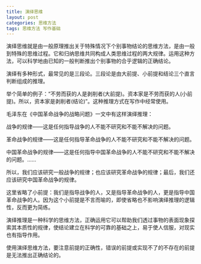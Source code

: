 ```yaml
---
title: 演绎思维
layout: post
categories: 思维方法
tags: 思维方法 写作基础
---
```


演绎思维就是由一般原理推出关于特殊情况下个别事物结论的思维方法，是由一般到特殊的思维过程。它和归纳思维共同构成人类思维过程的两大规律。运用这种方法，可以科学地由已知的一般判断推出个别事物的合乎逻辑的正确结论。

演绎有多种形式，最常见的是三段论。三段论是由大前提、小前提和结论三个直言判断组成的推理。

举个简单的例子：“不劳而获的人是剥削者(大前提)。资本家是不劳而获的人(小前提)。所以，资本家是剥削者(结论)”。这种推理方式在写作中经常使用。

毛泽东在《中国革命战争的战略问题》一文中有这样演绎推理：

战争的规律——这是任何指导战争的人不能不研究和不能不解决的问题。

革命战争的规律——这是任何指导革命战争的人不能不研究和不能不解决的问题。

中国革命战争的规律——这是任何指导中国革命战争的人不能不研究和不能不解决的问题。……

所以，我们应该研究一般战争的规律；也应该研究革命战争的规律；最后，我们还应该研究中国革命战争的规律。

这里省略了小前提：我们是指导战争的人，又是指导革命战争的人，更是指导中国革命战争的人。因为这个小前提是不言而喻的，即使省略也不影响演绎推理的逻辑性，反而更为简练。

演绎推理是一种科学的思维方法，正确运用它可以帮助我们透过事物的表面现象探索其本质性的规律，使结论建立在科学的可靠的基础之上，易于使人信服，对现实也有指导作用。

使用演绎思维方法，要注意前提的正确性，错误的前提或实现不了的不存在的前提是无法推出正确结论的。 
